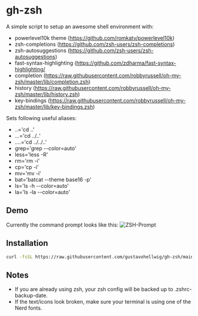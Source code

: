 # gh-zsh
A simple script to setup an awesome shell environment with:
* powerlevel10k theme (https://github.com/romkatv/powerlevel10k)
* zsh-completions (https://github.com/zsh-users/zsh-completions)
* zsh-autosuggestions (https://github.com/zsh-users/zsh-autosuggestions)
* fast-syntax-highlighting (https://github.com/zdharma/fast-syntax-highlighting/
* completion (https://raw.githubusercontent.com/robbyrussell/oh-my-zsh/master/lib/completion.zsh)
* history (https://raw.githubusercontent.com/robbyrussell/oh-my-zsh/master/lib/history.zsh)
* key-bindings (https://raw.githubusercontent.com/robbyrussell/oh-my-zsh/master/lib/key-bindings.zsh)

Sets following useful aliases:
* ..='cd ..'
* ...='cd ../..'
* ....='cd ../../..'
* grep='grep --color=auto'
* less='less -R'
* rm='rm -i'
* cp='cp -i'
* mv='mv -i'
* bat='batcat --theme base16 -p'
* ls='ls -h --color=auto'
* la='ls -la --color=auto'

## Demo

Currently the command prompt looks like this:
![ZSH-Prompt](https://github.com/gustavohellwig/gh-zsh/blob/2e0ac65f20691f1f26e17145013e4a1260a0128e/gh-zsh-example.png)
## Installation

``` bash
curl -fsSL https://raw.githubusercontent.com/gustavohellwig/gh-zsh/main/gh-zsh.sh | bash
```

## Notes
* If you are already using zsh, your zsh config will be backed up to .zshrc-backup-date.
* If the text/icons look broken, make sure your terminal is using one of the Nerd fonts.
